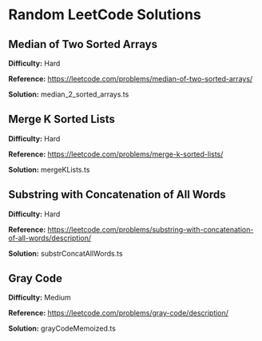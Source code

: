 # Random LeetCode Solutions

## Median of Two Sorted Arrays

**Difficulty:** Hard

**Reference:** https://leetcode.com/problems/median-of-two-sorted-arrays/

**Solution:** median_2_sorted_arrays.ts

## Merge K Sorted Lists

**Difficulty:** Hard

**Reference:** https://leetcode.com/problems/merge-k-sorted-lists/

**Solution:** mergeKLists.ts

## Substring with Concatenation of All Words

**Difficulty:** Hard

**Reference:** https://leetcode.com/problems/substring-with-concatenation-of-all-words/description/

**Solution:** substrConcatAllWords.ts

## Gray Code

**Difficulty:** Medium

**Reference:** https://leetcode.com/problems/gray-code/description/

**Solution:** grayCodeMemoized.ts


